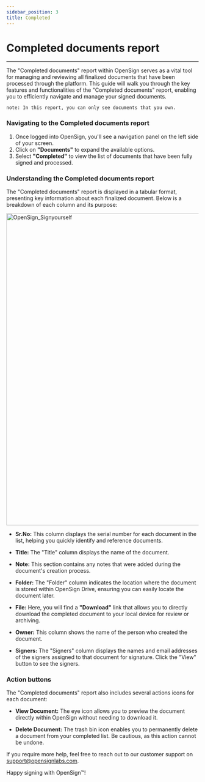 ```yaml
---
sidebar_position: 3
title: Completed
---
```

# Completed documents report
---

The "Completed documents" report within OpenSign serves as a vital tool for managing and reviewing all finalized documents that have been processed through the platform. This guide will walk you through the key features and functionalities of the "Completed documents" report, enabling you to efficiently navigate and manage your signed documents.

```note: In this report, you can only see documents that you own.```

### Navigating to the Completed documents report

1. Once logged into OpenSign, you'll see a navigation panel on the left side of your screen.
2. Click on **"Documents"** to expand the available options.
3. Select **"Completed"** to view the list of documents that have been fully signed and processed.

### Understanding the Completed documents report

The "Completed documents" report is displayed in a tabular format, presenting key information about each finalized document. Below is a breakdown of each column and its purpose:

<img width="816" alt="OpenSign_Signyourself" src="https://github.com/user-attachments/assets/4694c9b3-ca2c-4f27-a9d9-8dca220a4124" />

- **Sr.No:** This column displays the serial number for each document in the list, helping you quickly identify and reference documents.

- **Title:** The "Title" column displays the name of the document.
  
- **Note:** This section contains any notes that were added during the document's creation process.

- **Folder:** The "Folder" column indicates the location where the document is stored within OpenSign Drive, ensuring you can easily locate the document later.

- **File:** Here, you will find a **"Download"** link that allows you to directly download the completed document to your local device for review or archiving.

- **Owner:** This column shows the name of the person who created the document.

- **Signers:** The "Signers" column displays the names and email addresses of the signers assigned to that document for signature. Click the "View" button to see the signers.

### Action buttons

The "Completed documents" report also includes several actions icons for each document:

- **View Document:** The eye icon allows you to preview the document directly within OpenSign without needing to download it.

- **Delete Document:** The trash bin icon enables you to permanently delete a document from your completed list. Be cautious, as this action cannot be undone.

If you require more help, feel free to reach out to our customer support on support@opensignlabs.com.

Happy signing with OpenSign™!

